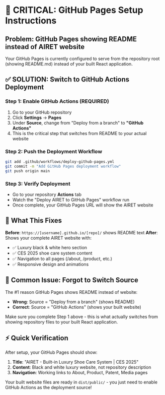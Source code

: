 # 🔧 CRITICAL: GitHub Pages Setup Instructions

## Problem: GitHub Pages showing README instead of AIRET website

Your GitHub Pages is currently configured to serve from the repository root (showing README.md) instead of your built React application.

## ✅ SOLUTION: Switch to GitHub Actions Deployment

### Step 1: Enable GitHub Actions (REQUIRED)
1. Go to your GitHub repository
2. Click **Settings** → **Pages** 
3. Under **Source**, change from "Deploy from a branch" to **"GitHub Actions"**
4. This is the critical step that switches from README to your actual website

### Step 2: Push the Deployment Workflow
```bash
git add .github/workflows/deploy-github-pages.yml
git commit -m "Add GitHub Pages deployment workflow"
git push origin main
```

### Step 3: Verify Deployment
- Go to your repository **Actions** tab
- Watch the "Deploy AIRET to GitHub Pages" workflow run
- Once complete, your GitHub Pages URL will show the AIRET website

## 🎯 What This Fixes

**Before**: `https://[username].github.io/[repo]/` shows README text
**After**: Shows your complete AIRET website with:
- ✅ Luxury black & white hero section
- ✅ CES 2025 shoe care system content  
- ✅ Navigation to all pages (/about, /product, etc.)
- ✅ Responsive design and animations

## 🚨 Common Issue: Forgot to Switch Source

The #1 reason GitHub Pages shows README instead of website:
- **Wrong**: Source = "Deploy from a branch" (shows README)  
- **Correct**: Source = "GitHub Actions" (shows your built website)

Make sure you complete Step 1 above - this is what actually switches from showing repository files to your built React application.

## ⚡ Quick Verification

After setup, your GitHub Pages should show:
1. **Title**: "AIRET - Built-in Luxury Shoe Care System | CES 2025"
2. **Content**: Black and white luxury website, not repository description
3. **Navigation**: Working links to About, Product, Patent, Media pages

Your built website files are ready in `dist/public/` - you just need to enable GitHub Actions as the deployment source!